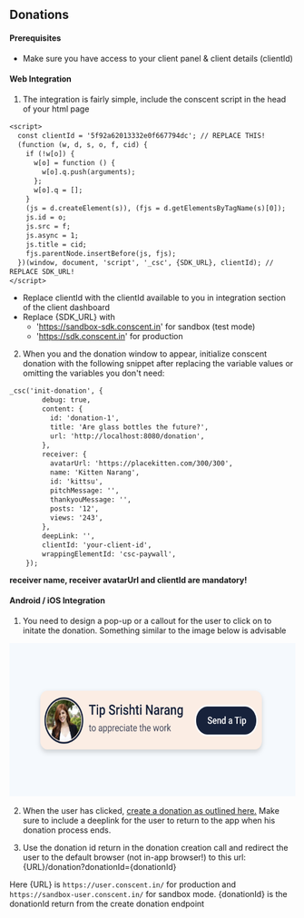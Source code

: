 ## Donations

#### Prerequisites

- Make sure you have access to your client panel & client details (clientId)

#### Web Integration

1. The integration is fairly simple, include the conscent script in the head of your html page

```
<script>
  const clientId = '5f92a62013332e0f667794dc'; // REPLACE THIS!
  (function (w, d, s, o, f, cid) {
    if (!w[o]) {
      w[o] = function () {
        w[o].q.push(arguments);
      };
      w[o].q = [];
    }
    (js = d.createElement(s)), (fjs = d.getElementsByTagName(s)[0]);
    js.id = o;
    js.src = f;
    js.async = 1;
    js.title = cid;
    fjs.parentNode.insertBefore(js, fjs);
  })(window, document, 'script', '_csc', {SDK_URL}, clientId); // REPLACE SDK_URL!
</script>
```

- Replace clientId with the clientId available to you in integration section of the client dashboard
- Replace {SDK_URL} with
  - 'https://sandbox-sdk.conscent.in' for sandbox (test mode)
  - 'https://sdk.conscent.in' for production

2. When you and the donation window to appear, initialize conscent donation with the following snippet after replacing the variable values or omitting the variables you don't need:

```
_csc('init-donation', {
        debug: true,
        content: {
          id: 'donation-1',
          title: 'Are glass bottles the future?',
          url: 'http://localhost:8080/donation',
        },
        receiver: {
          avatarUrl: 'https://placekitten.com/300/300',
          name: 'Kitten Narang',
          id: 'kittsu',
          pitchMessage: '',
          thankyouMessage: '',
          posts: '12',
          views: '243',
        },
        deepLink: '',
        clientId: 'your-client-id',
        wrappingElementId: 'csc-paywall',
    });
```

**receiver name, receiver avatarUrl and clientId are mandatory!**

#### Android / iOS Integration

1. You need to design a pop-up or a callout for the user to click on to initate the donation. Something similar to the image below is advisable

<p align="center">
  <img src="../media/donation.png" height="270" title="Beta Screen">
</p>

2. When the user has clicked, [create a donation as outlined here.](https://tsbmediaventure.github.io/developer-docs/#donations) Make sure to include a deeplink for the user to return to the app when his donation process ends.

3. Use the donation id return in the donation creation call and redirect the user to the default browser (not in-app browser!) to this url: {URL}/donation?donationId={donationId}

Here {URL} is `https://user.conscent.in/` for production and `https://sandbox-user.conscent.in/` for sandbox mode.
{donationId} is the donationId return from the create donation endpoint
